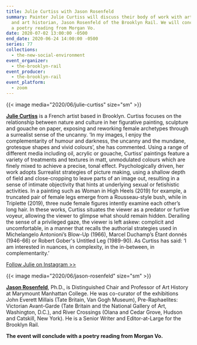 ```yaml
---
title: Julie Curtiss with Jason Rosenfeld
summary: Painter Julie Curtiss will discuss their body of work with art critic
  and art historian, Jason Rosenfeld of the Brooklyn Rail. We will conclude with
  a poetry reading from Morgan Vo.
date: 2020-07-02 13:00:00 -0500
end_date: 2020-06-24 14:00:00 -0500
series: 77
collections:
  - the-new-social-environment
event_organizer:
  - the-brooklyn-rail
event_producer:
  - the-brooklyn-rail
event_platform:
  - zoom
---
```

{{< image media="2020/06/julie-curtiss" size="sm" >}}

**[Julie Curtiss](https://www.juliecurtiss.com)** is a French artist based in Brooklyn. Curtiss focuses on the relationship between nature and culture in her figurative painting, sculpture and gouache on paper, exposing and reworking female archetypes through a surrealist sense of the uncanny. ‘In my images, I enjoy the complementarity of humour and darkness, the uncanny and the mundane, grotesque shapes and vivid colours’, she has commented. Using a range of different media including oil, acrylic or gouache, Curtiss’ paintings feature a variety of treatments and textures in matt, unmodulated colours which are finely mixed to achieve a precise, tonal effect. Psychologically driven, her work adopts Surrealist strategies of picture making, using a shallow depth of field and close-cropping to leave parts of an image out, resulting in a sense of intimate objectivity that hints at underlying sexual or fetishistic activities. In a painting such as Woman in High Heels (2019) for example, a truncated pair of female legs emerge from a Rousseau-style bush, while in Triplette (2019), three nude female figures intently examine each other’s long hair. In these works, Curtiss situates the viewer as a predator or furtive voyeur, allowing the viewer to glimpse what should remain hidden. Derailing the sense of a privileged gaze, the viewer is left askew: complicit and uncomfortable, in a manner that recalls the authorial strategies used in Michelangelo Antonioni’s Blow-Up (1966), Marcel Duchamp’s Étant donnés (1946-66) or Robert Gober's Untitled Leg (1989-90). As Curtiss has said: ‘I am interested in nuances, in complexity, in the in-between, in complementarity.’

[Follow Julie on Instagram >>](https://www.instagram.com/julietuyetcurtiss/)

{{< image media="2020/06/jason-rosenfeld" size="sm" >}}

**[Jason Rosenfeld](https://brooklynrail.org/contributor/Jason-Rosenfeld)**, Ph.D., is Distinguished Chair and Professor of Art History at Marymount Manhattan College. He was co-curator of the exhibitions John Everett Millais (Tate Britain, Van Gogh Museum), Pre-Raphaelites: Victorian Avant-Garde (Tate Britain and the National Gallery of Art, Washington, D.C.), and River Crossings (Olana and Cedar Grove, Hudson and Catskill, New York). He is a Senior Writer and Editor-at-Large for the Brooklyn Rail.

**The event will conclude with a poetry reading from Morgan Vo.**